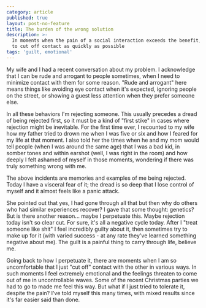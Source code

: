 ```yaml
---
category: article
published: true
layout: post-no-feature
title: The burden of the wrong solution
description: >-
  In moments when the pain of a social interaction exceeds the benefit, I tend
  to cut off contact as quickly as possible
tags: 'guilt, emotional'
---
```

My wife and I had a recent conversation about my problem. I acknowledge that I can be rude and arrogant to people sometimes, when I need to minimize contact with them for some reason. "Rude and arrogant" here means things like avoiding eye contact when it's expected, ignoring people on the street, or showing a guest less attention when they prefer someone else. 

In all these behaviors I'm rejecting someone. This usually precedes a dread of being rejected first, so it must be a kind of "first stike" in cases where rejection might be inevitable. For the first time ever, I recounted to my wife how my father tried to drown me when I was five or six and how I feared for my life at that moment. I also told her the times when he and my mom would tell people (when I was around the same age) that I was a bad kid, in somber tones and within earshot (well, I was right in the room) and how deeply I felt ashamed of myself in those moments, wondering if there was truly something wrong with me.

The above incidents are memories and examples of me being rejected. Today I have a visceral fear of it; the dread is so deep that I lose control of myself and it almost feels like a panic attack.

She pointed out that yes, I had gone through all that but then why do others who had similar experiences recover? I gave that some thought: genetics? But is there another reason... maybe I perpetuate this. Maybe rejection today isn't so clear cut. For sure, it's all a negative cycle today. After I "treat someone like shit" I feel incredibly guilty about it, then sometimes try to make up for it (with varied success - at any rate they've learned something negative about me). The guilt is a painful thing to carry through life, believe me.

Going back to how I perpetuate it, there are moments when I am so uncomfortable that I just "cut off" contact with the other in various ways. In such moments I feel extremely emotional and the feelings threaten to come out of me in uncontrollable waves. Some of the recent Christmas parties we had to go to made me feel this way. But what if I just tried to tolerate it, despite the pain? I've told myself this many times, with mixed results since it's far easier said than done.
